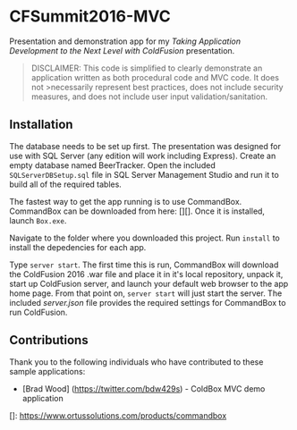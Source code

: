 # CFSummit2016-MVC
Presentation and demonstration app for my _Taking Application Development to the Next Level with ColdFusion_ presentation.

> DISCLAIMER:
>This code is simplified to clearly demonstrate an application written as both procedural code and MVC code.  It does not >necessarily represent best practices, does not include security measures, and does not include user input validation/sanitation.

## Installation
The database needs to be set up first. The presentation was designed for use with SQL Server (any edition will work including Express). Create an empty database named BeerTracker. Open the included `SQLServerDBSetup.sql` file in SQL Server Management Studio and run it to build all of the required tables.

The fastest way to get the app running is to use CommandBox. CommandBox can be downloaded from here: [][].  Once it is installed, launch `Box.exe`.

Navigate to the folder where you downloaded this project. Run `install` to install the depedencies for each app.

Type `server start`.  The first time this is run, CommandBox will download the ColdFusion 2016 .war file and place it in it's local repository, unpack it, start up ColdFusion server, and launch your default web browser to the app home page.  From that point on, `server start` will just start the server.  The included _server.json_ file provides the required settings for CommandBox to run ColdFusion.

## Contributions
Thank you to the following individuals who have contributed to these sample applications:
* [Brad Wood] (https://twitter.com/bdw429s) - ColdBox MVC demo application

[]: https://www.ortussolutions.com/products/commandbox
